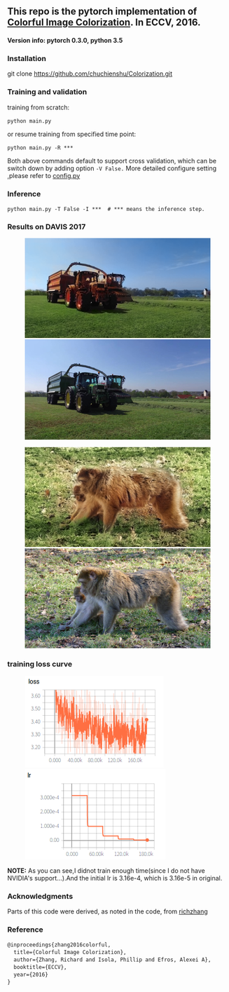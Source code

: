 ## This repo is the pytorch implementation of [Colorful Image Colorization](https://arxiv.org/abs/1603.08511). In ECCV, 2016.

#### Version info: pytorch 0.3.0, python 3.5

### Installation
git clone https://github.com/chuchienshu/Colorization.git

### Training and validation
training from scratch:
```shell
python main.py 
```
or resume training from specified time point:
```shell
python main.py -R ***
```
Both above commands default to support cross validation, which can be switch down by adding option `-V False.`
More detailed configure setting ,please refer to [config.py](config.py)

### Inference
```shell
python main.py -T False -I ***  # *** means the inference step. 
```

### Results on  DAVIS 2017
<figure class="half">
    <img src="web_imgs/pred_1.png", title="prediction">
    <img src="web_imgs/gt_1.png", title="ground truth">
</figure>

<figure class="half">
    <img src="web_imgs/pred_3.png", title="prediction">
    <img src="web_imgs/gt_3.png", title="ground truth">
</figure>

### training loss curve
<figure class="half">
    <img src="web_imgs/train_loss.png", title="train_loss">
    <img src="web_imgs/lr.png", title="learning rate">
</figure>

**NOTE:** As you can see,I didnot train enough time(since I do not have NVIDIA's support...).And the initial lr is 3.16e-4, which is 3.16e-5 in original.

### Acknowledgments
Parts of this code were derived, as noted in the code, from [richzhang](https://github.com/richzhang/colorization/tree/master/resources)

### Reference
```markdown
@inproceedings{zhang2016colorful,
  title={Colorful Image Colorization},
  author={Zhang, Richard and Isola, Phillip and Efros, Alexei A},
  booktitle={ECCV},
  year={2016}
}
```

